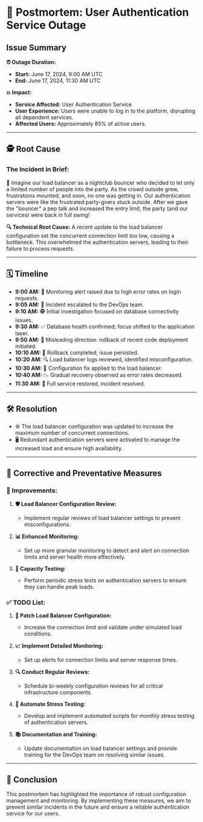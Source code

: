 # 📝 Postmortem: User Authentication Service Outage

## Issue Summary

**⏰ Outage Duration:**

- **Start:** June 17, 2024, 9:00 AM UTC
- **End:** June 17, 2024, 11:30 AM UTC

**💥 Impact:**

- **Service Affected:** User Authentication Service
- **User Experience:** Users were unable to log in to the platform, disrupting all dependent services.
- **Affected Users:** Approximately 85% of active users.

---

## 🕵️ Root Cause

### The Incident in Brief:

🎉 Imagine our load balancer as a nightclub bouncer who decided to let only a limited number of people into the party. As the crowd outside grew, frustrations mounted, and soon, no one was getting in. Our authentication servers were like the frustrated party-goers stuck outside. After we gave the "bouncer" a pep talk and increased the entry limit, the party (and our services) were back in full swing!

**🔍 Technical Root Cause:**
A recent update to the load balancer configuration set the concurrent connection limit too low, causing a bottleneck. This overwhelmed the authentication servers, leading to their failure to process requests.

---

## 🗓️ Timeline

- **9:00 AM:** 🚨 Monitoring alert raised due to high error rates on login requests.
- **9:05 AM:** 🚀 Incident escalated to the DevOps team.
- **9:10 AM:** 🕵️ Initial investigation focused on database connectivity issues.
- **9:30 AM:** ✅ Database health confirmed; focus shifted to the application layer.
- **9:50 AM:** 🤔 Misleading direction: rollback of recent code deployment initiated.
- **10:10 AM:** 🔄 Rollback completed; issue persisted.
- **10:20 AM:** 🔍 Load balancer logs reviewed, identified misconfiguration.
- **10:30 AM:** 🔧 Configuration fix applied to the load balancer.
- **10:40 AM:** 📉 Gradual recovery observed as error rates decreased.
- **11:30 AM:** 🎉 Full service restored, incident resolved.

---

## 🛠️ Resolution

- ⚙️ The load balancer configuration was updated to increase the maximum number of concurrent connections.
- 🖥️ Redundant authentication servers were activated to manage the increased load and ensure high availability.

---

## 🚀 Corrective and Preventative Measures

### 🔧 Improvements:

1. **🛡️ Load Balancer Configuration Review:**
   - Implement regular reviews of load balancer settings to prevent misconfigurations.

2. **📊 Enhanced Monitoring:**
   - Set up more granular monitoring to detect and alert on connection limits and server health more effectively.

3. **🧪 Capacity Testing:**
   - Perform periodic stress tests on authentication servers to ensure they can handle peak loads.

### ✅ TODO List:

1. **🔧 Patch Load Balancer Configuration:**
   - Increase the connection limit and validate under simulated load conditions.

2. **📈 Implement Detailed Monitoring:**
   - Set up alerts for connection limits and server response times.

3. **🔍 Conduct Regular Reviews:**
   - Schedule bi-weekly configuration reviews for all critical infrastructure components.

4. **🤖 Automate Stress Testing:**
   - Develop and implement automated scripts for monthly stress testing of authentication servers.

5. **📚 Documentation and Training:**
   - Update documentation on load balancer settings and provide training for the DevOps team on resolving similar issues.

---

## 🏁 Conclusion

This postmortem has highlighted the importance of robust configuration management and monitoring. By implementing these measures, we aim to prevent similar incidents in the future and ensure a reliable authentication service for our users.

